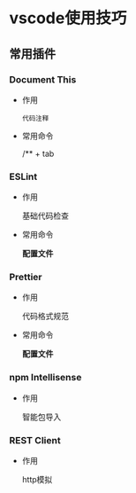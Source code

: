 # vscode使用技巧
## 常用插件

### Document This

- 作用

      代码注释

- 常用命令

    /** + tab

### ESLint

- 作用

    基础代码检查

- 常用命令

    **配置文件**

### Prettier

- 作用

    代码格式规范

- 常用命令

    **配置文件**

### npm Intellisense

- 作用

    智能包导入

### REST Client

- 作用

    http模拟

